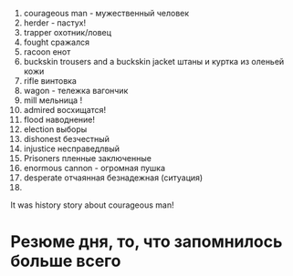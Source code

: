 1. courageous man  - мужественный человек
2. herder - пастух!
3. trapper охотник/ловец
4. fought сражался 
5. racoon енот 
6. buckskin trousers and a buckskin jacket штаны и куртка из оленьей кожи
7. rifle винтовка 
8. wagon - тележка вагончик 
9. mill мельница !
10. admired восхищатся!  
11. flood наводнение!  
12. election выборы 
13. dishonest безчестный 
14. injustice несправедлвый 
15. Prisoners пленные заключенные 
16. enormous cannon - огромная пушка 
17. desperate отчаянная безнадежная (ситуация)
18. 





It was history story about courageous man! 


# Резюме дня, то, что запомнилось больше всего